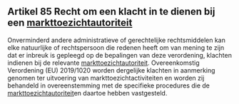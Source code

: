 ## Artikel 85 Recht om een klacht in te dienen bij een [markttoezichtautoriteit](a3.md#^mta)

Onverminderd andere administratieve of gerechtelijke rechtsmiddelen kan elke natuurlijke of rechtspersoon die redenen heeft om van mening te zijn dat er inbreuk is gepleegd op de bepalingen van deze verordening, klachten indienen bij de relevante [markttoezichtautoriteit](a3.md#^mta).
Overeenkomstig Verordening (EU) 2019/1020 worden dergelijke klachten in aanmerking genomen ter uitvoering van markttoezichtactiviteiten en worden zij behandeld in overeenstemming met de specifieke procedures die de [markttoezichtautoriteit](a3.md#^mta)en daartoe hebben vastgesteld.